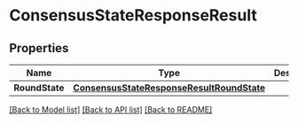 # ConsensusStateResponseResult

## Properties

Name | Type | Description | Notes
------------ | ------------- | ------------- | -------------
**RoundState** | [**ConsensusStateResponseResultRoundState**](ConsensusStateResponse_result_round_state.md) |  | 

[[Back to Model list]](../README.md#documentation-for-models) [[Back to API list]](../README.md#documentation-for-api-endpoints) [[Back to README]](../README.md)


